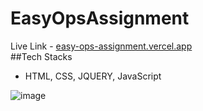 # EasyOpsAssignment
Live Link - <a href="https://easy-ops-assignment.vercel.app/">easy-ops-assignment.vercel.app</a>
<br/>
##Tech Stacks
- HTML, CSS, JQUERY, JavaScript

![image](https://user-images.githubusercontent.com/75376059/215269522-1f884653-e4a5-4970-a431-519e48c7f478.png)
